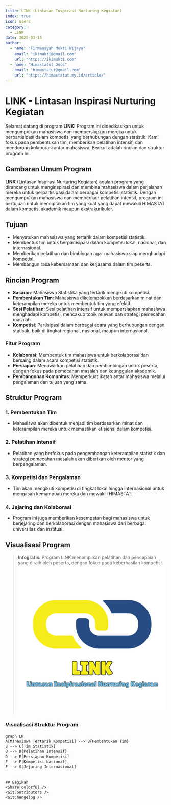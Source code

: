 ```yaml
--- 
title: LINK (Lintasan Inspirasi Nurturing Kegiatan)
index: true
icon: users
category:
  - LINK
date: 2025-03-16
author:
  - name: "Firmansyah Mukti Wijaya"
    email: "ikimukti@gmail.com"
    url: "https://ikimukti.com"
  - name: "Himastatut Docs"
    email: "himastatut@gmail.com"
    url: "https://himastatut.my.id/article/"
--- 
```


# LINK - Lintasan Inspirasi Nurturing Kegiatan

Selamat datang di program **LINK**! Program ini didedikasikan untuk mengumpulkan mahasiswa dan mempersiapkan mereka untuk berpartisipasi dalam kompetisi yang berhubungan dengan statistik. Kami fokus pada pembentukan tim, memberikan pelatihan intensif, dan mendorong kolaborasi antar mahasiswa. Berikut adalah rincian dan struktur program ini.

## Gambaran Umum Program

**LINK** (Lintasan Inspirasi Nurturing Kegiatan) adalah program yang dirancang untuk menginspirasi dan membina mahasiswa dalam perjalanan mereka untuk berpartisipasi dalam berbagai kompetisi statistik. Dengan mengumpulkan mahasiswa dan memberikan pelatihan intensif, program ini bertujuan untuk menciptakan tim yang kuat yang dapat mewakili HIMASTAT dalam kompetisi akademik maupun ekstrakurikuler.

## Tujuan
- Menyatukan mahasiswa yang tertarik dalam kompetisi statistik.
- Membentuk tim untuk berpartisipasi dalam kompetisi lokal, nasional, dan internasional.
- Memberikan pelatihan dan bimbingan agar mahasiswa siap menghadapi kompetisi.
- Membangun rasa kebersamaan dan kerjasama dalam tim peserta.

## Rincian Program
- **Sasaran**: Mahasiswa Statistika yang tertarik mengikuti kompetisi.
- **Pembentukan Tim**: Mahasiswa dikelompokkan berdasarkan minat dan keterampilan mereka untuk membentuk tim yang efektif.
- **Sesi Pelatihan**: Sesi pelatihan intensif untuk mempersiapkan mahasiswa menghadapi kompetisi, mencakup topik relevan dan strategi pemecahan masalah.
- **Kompetisi**: Partisipasi dalam berbagai acara yang berhubungan dengan statistik, baik di tingkat regional, nasional, maupun internasional.

### Fitur Program
- **Kolaborasi**: Membentuk tim mahasiswa untuk berkolaborasi dan bersaing dalam acara kompetisi statistik.
- **Persiapan**: Menawarkan pelatihan dan pembimbingan untuk peserta, dengan fokus pada pemecahan masalah dan keunggulan akademik.
- **Pembangunan Komunitas**: Memperkuat ikatan antar mahasiswa melalui pengalaman dan tujuan yang sama.

## Struktur Program
### 1. **Pembentukan Tim**
- Mahasiswa akan dibentuk menjadi tim berdasarkan minat dan keterampilan mereka untuk memastikan efisiensi dalam kompetisi.

### 2. **Pelatihan Intensif**
- Pelatihan yang berfokus pada pengembangan keterampilan statistik dan strategi pemecahan masalah akan diberikan oleh mentor yang berpengalaman.

### 3. **Kompetisi dan Pengalaman**
- Tim akan mengikuti kompetisi di tingkat lokal hingga internasional untuk mengasah kemampuan mereka dan mewakili HIMASTAT.

### 4. **Jejaring dan Kolaborasi**
- Program ini juga memberikan kesempatan bagi mahasiswa untuk berjejaring dan berkolaborasi dengan mahasiswa dari berbagai universitas dan institusi.

## Visualisasi Program

> **Infografis**: Program LINK menampilkan pelatihan dan pencapaian yang diraih oleh peserta, dengan fokus pada keberhasilan kompetisi.
![Infografis LINK](link.png)

### Visualisasi Struktur Program
```mermaid
graph LR
A[Mahasiswa Tertarik Kompetisi] --> B{Pembentukan Tim}
B --> C{Tim Statistik}
B --> D{Pelatihan Intensif}
D --> E[Persiapan Kompetisi]
E --> F[Kompetisi Nasional]
F --> G[Jejaring Internasional]


## Bagikan
<Share colorful />
<GitContributors />
<GitChangelog />